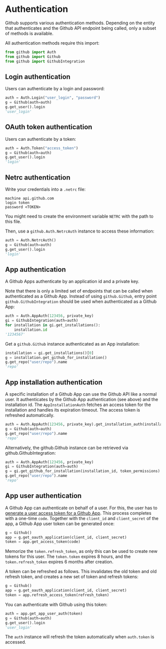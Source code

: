 # Authentication

Github supports various authentication methods. Depending on the entity that authenticates and the Github API endpoint
being called, only a subset of methods is available.

All authentication methods require this import:

```python
from github import Auth
from github import Github
from github import GithubIntegration
```

## Login authentication

Users can authenticate by a login and password:

```python
auth = Auth.Login("user_login", "password")
g = Github(auth=auth)
g.get_user().login
'user_login'
```

## OAuth token authentication

Users can authenticate by a token:

```python
auth = Auth.Token("access_token")
g = Github(auth=auth)
g.get_user().login
'login'
```

## Netrc authentication

Write your credentials into a `.netrc` file:

```
machine api.github.com
login token
password <TOKEN>
```

You might need to create the environment variable `NETRC` with the path to this file.

Then, use a `github.Auth.NetrcAuth` instance to access these information:

```python
auth = Auth.NetrcAuth()
g = Github(auth=auth)
g.get_user().login
'login'
```

## App authentication

A Github Apps authenticate by an application id and a private key.

Note that there is only a limited set of endpoints that can be called when authenticated as a Github App.
Instead of using `github.Github`, entry point `github.GithubIntegration` should be used
when authenticated as a Github App:

```python
auth = Auth.AppAuth(123456, private_key)
gi = GithubIntegration(auth=auth)
for installation in gi.get_installations():
    installation.id
'1234567'
```

Get a `github.Github` instance authenticated as an App installation:

```python
installation = gi.get_installations()[0]
g = installation.get_github_for_installation()
g.get_repo("user/repo").name
'repo'
```

## App installation authentication

A specific installation of a Github App can use the Github API like a normal user.
It authenticates by the Github App authentication (see above) and the installation id.
The `AppInstallationAuth` fetches an access token for the installation and handles its
expiration timeout. The access token is refreshed automatically.

```python
auth = Auth.AppAuth(123456, private_key).get_installation_auth(installation_id, token_permissions)
g = Github(auth=auth)
g.get_repo("user/repo").name
'repo'
```

Alternatively, the github.Github instance can be retrieved via github.GithubIntegration:

```python
auth = Auth.AppAuth(123456, private_key)
gi = GithubIntegration(auth=auth)
g = gi.get_github_for_installation(installation_id, token_permissions)
g.get_repo("user/repo").name
'repo'
```

## App user authentication

A Github App can authenticate on behalf of a user. For this, the user has to [generate a user access token for a Github App](https://docs.github.com/en/apps/creating-github-apps/authenticating-with-a-github-app/authenticating-with-a-github-app-on-behalf-of-a-user).
This process completes with a one-time `code`. Together with the `client_id` and `client_secret` of the app,
a Github App user token can be generated once:

```python
g = Github()
app = g.get_oauth_application(client_id, client_secret)
token = app.get_access_token(code)
```

Memorize the `token.refresh_token`, as only this can be used to create new tokens for this user.
The `token.token` expires 8 hours, and the `token.refresh_token` expires 6 months after creation.

A token can be refreshed as follows. This invalidates the old token and old refresh token, and creates
a new set of token and refresh tokens:

```python
g = Github()
app = g.get_oauth_application(client_id, client_secret)
token = app.refresh_access_token(refresh_token)
```

You can authenticate with Github using this token:

```python
auth = app.get_app_user_auth(token)
g = Github(auth=auth)
g.get_user().login
'user_login'
```

The `auth` instance will refresh the token automatically when `auth.token` is accessed.
